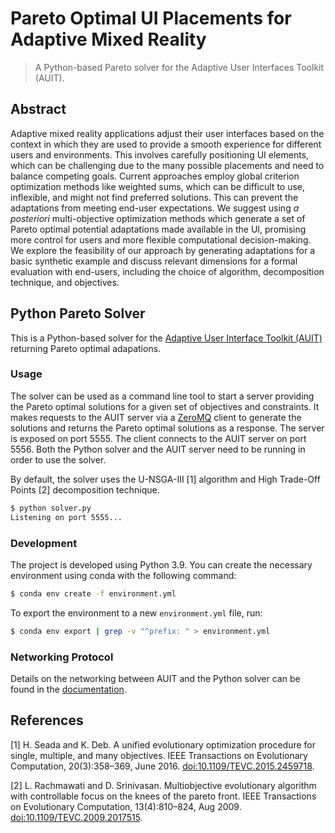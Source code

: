 # Pareto Optimal UI Placements for Adaptive Mixed Reality

> A Python-based Pareto solver for the Adaptive User Interfaces Toolkit (AUIT).

## Abstract

Adaptive mixed reality applications adjust their user interfaces based on the context in which they are used to provide a smooth experience for different users and environments.
This involves carefully positioning UI elements, which can be challenging due to the many possible placements and need to balance competing goals.
Current approaches employ global criterion optimization methods like weighted sums, which can be difficult to use, inflexible, and might not find preferred solutions.
This can prevent the adaptations from meeting end-user expectations.
We suggest using _a posteriori_ multi-objective optimization methods which generate a set of Pareto optimal potential adaptations made available in the UI, promising more control for users and more flexible computational decision-making.
We explore the feasibility of our approach by generating adaptations for a basic synthetic example and discuss relevant dimensions for a formal evaluation with end-users, including the choice of algorithm, decomposition technique, and objectives.

## Python Pareto Solver

This is a Python-based solver for the [Adaptive User Interface Toolkit (AUIT)](https://github.com/joaobelo92/auit)
returning Pareto optimal adapations.

### Usage

The solver can be used as a command line tool to start a server providing the Pareto optimal solutions for a given set of objectives and constraints.
It makes requests to the AUIT server via a [ZeroMQ](https://pyzmq.readthedocs.io/en/latest/#) client to generate the solutions and returns the Pareto optimal solutions as a response.
The server is exposed on port 5555.
The client connects to the AUIT server on port 5556.
Both the Python solver and the AUIT server need to be running in order to use the solver.

By default, the solver uses the U-NSGA-III [1] algorithm and High Trade-Off Points [2] decomposition technique.

```zsh
$ python solver.py
Listening on port 5555...
```

### Development

The project is developed using Python 3.9.
You can create the necessary environment using conda with the following
command:

```zsh
$ conda env create -f environment.yml
```

To export the environment to a new `environment.yml` file, run:

```zsh
$ conda env export | grep -v "^prefix: " > environment.yml
```

### Networking Protocol

Details on the networking between AUIT and the Python solver can be found in the [documentation](docs/protocol.md).

## References

[1] H. Seada and K. Deb. A unified evolutionary optimization procedure for single, multiple, and many objectives. IEEE Transactions on Evolutionary Computation, 20(3):358–369, June 2016. [doi:10.1109/TEVC.2015.2459718](https://doi.org/10.1109/TEVC.2015.2459718).

[2] L. Rachmawati and D. Srinivasan. Multiobjective evolutionary algorithm with controllable focus on the knees of the pareto front. IEEE Transactions on Evolutionary Computation, 13(4):810–824, Aug 2009. [doi:10.1109/TEVC.2009.2017515](https://doi.org/10.1109/TEVC.2009.2017515).
